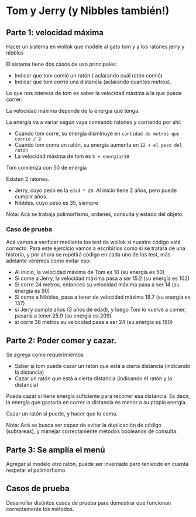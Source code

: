 # Tom y Jerry (y Nibbles también!)

## Parte 1: velocidad máxima
Hacer un sistema en wollok que modele al gato tom y a los ratones jerry y nibbles 

El sistema tiene dos casos de uso principales: 
* Indicar que tom comió un ratón ( aclarando cuál ratón comió)  
* Indicar que tom corrió una distancia (aclarando cuantos metros). 

Lo que nos interesa de tom es saber la velocidad máxima a la que puede correr.

La velocidad máxima depende de la energía que tenga. 

La energía va a variar según vaya comiendo ratones y corriendo por ahí:

* Cuando tom corre, su energía disminuye en `cantidad de metros que corrió / 2` 
* Cuando tom come un ratón, su energía aumenta en `12 + el peso del ratón` 
* La velocidad máxima de tom es `5 + energía/10`

Tom comienza con 50 de energía

Existen 2 ratones.

* Jerry, cuyo peso es la `edad * 20`. Al inicio tiene 2 años, pero puede cumplir años. 
* Nibbles, cuyo peso es 35, siempre

Nota: Acá se trabaja polimorfismo, ordenes, consulta y estado del objeto.

### Caso de prueba

Acá vamos a verificar mediante los test de wollok si nuestro código está correcto. Para este ejercicio vamos a escribirlos como si se tratara de una historia, y por ahora se repetirá código en cada uno de los test, más adelante veremos como evitar eso:

- Al inicio, la velocidad máxima de Tom es 10 (su energía es 50)
- Si come a Jerry, la velocidad máxima pasa a ser  15.2 (su energía es 102)
- Si corre 24 metros, entonces su velocidad máxima pasa a ser 14 (su energía es 90)
- Si come a Nibbles, pasa a tener de velocidad máxima 18.7 (su energía es 137)
- si Jerry cumple años (3 años de edad), y luego Tom lo vuelve a comer, pasaría a tener 25.9 (su energia es 209)  
- si corre 38 metros su velocidad pasa a ser 24 (su energia es 190)

## Parte 2:  Poder comer y cazar.

Se agrega como requerimientos 
* Saber si tom puede cazar un ratón que está a cierta distancia (indicando la distancia)
* Cazar un ratón que está a cierta distancia (indicando el ratón y la distancia)

Puede cazar si tiene energía suficiente para recorrer esa distancia. Es
decir, la energía que gastaría en correr la distancia es menor a su propia
energía.

Cazar un ratón si puede, y hacer que lo coma.

Nota: Acá se busca ser capaz de evitar la duplicación de código (subtareas), 
y manejar correctamente métodos booleanos de consulta.

## Parte 3: Se amplía el menú

Agregar al modelo otro ratón, puede ser inventado pero teniendo en cuenta respetar el polimorfismo.

## Casos de prueba

Desarrollar distintos casos de prueba para demostrar que funcionan correctamente los métodos.
